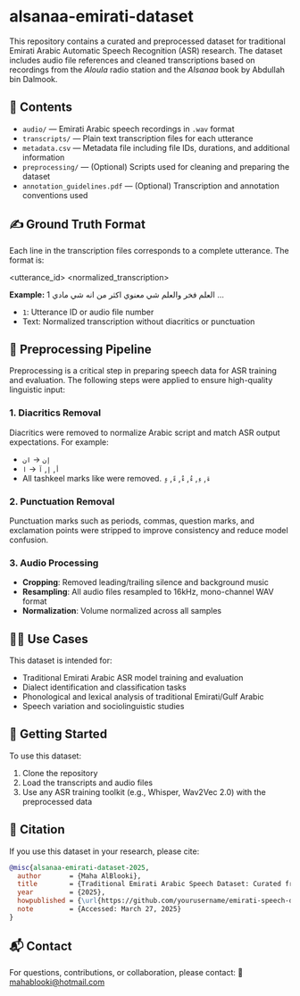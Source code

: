 # alsanaa-emirati-dataset

This repository contains a curated and preprocessed dataset for traditional Emirati Arabic Automatic Speech Recognition (ASR) research. The dataset includes audio file references and cleaned transcriptions based on recordings from the _Aloula_ radio station and the *Alsanaa* book by Abdullah bin Dalmook.


## 📁 Contents

- `audio/` — Emirati Arabic speech recordings in `.wav` format
- `transcripts/` — Plain text transcription files for each utterance
- `metadata.csv` — Metadata file including file IDs, durations, and additional information
- `preprocessing/` — (Optional) Scripts used for cleaning and preparing the dataset
- `annotation_guidelines.pdf` — (Optional) Transcription and annotation conventions used


## ✍️ Ground Truth Format

Each line in the transcription files corresponds to a complete utterance. The format is:

<utterance_id> <normalized_transcription>

**Example:**
1 العلم فخر والعلم شي معنوي اكثر من انه شي مادي ...

- `1`: Utterance ID or audio file number
- Text: Normalized transcription without diacritics or punctuation


## 🔧 Preprocessing Pipeline

Preprocessing is a critical step in preparing speech data for ASR training and evaluation. The following steps were applied to ensure high-quality linguistic input:

### 1. Diacritics Removal
Diacritics were removed to normalize Arabic script and match ASR output expectations. For example:
- `إن` → `ان`
- `أ`, `إ`, `آ` → `ا`
- All tashkeel marks like were removed.
  `ءَ`, `ءِ`, `ءُ`, `ءٌ`, `ءً`, `ءٍ`

### 2. Punctuation Removal
Punctuation marks such as periods, commas, question marks, and exclamation points were stripped to improve consistency and reduce model confusion.

### 3. Audio Processing
- **Cropping**: Removed leading/trailing silence and background music
- **Resampling**: All audio files resampled to 16kHz, mono-channel WAV format
- **Normalization**: Volume normalized across all samples


## 🧑‍💻 Use Cases

This dataset is intended for:
- Traditional Emirati Arabic ASR model training and evaluation
- Dialect identification and classification tasks
- Phonological and lexical analysis of traditional Emirati/Gulf Arabic
- Speech variation and sociolinguistic studies


## 🚀 Getting Started

To use this dataset:
1. Clone the repository
2. Load the transcripts and audio files
3. Use any ASR training toolkit (e.g., Whisper, Wav2Vec 2.0) with the preprocessed data


## 📜 Citation

If you use this dataset in your research, please cite:

```bibtex
@misc{alsanaa-emirati-dataset-2025,
  author       = {Maha AlBlooki},
  title        = {Traditional Emirati Arabic Speech Dataset: Curated from Aloula Radio and the Alsanaa Book},
  year         = {2025},
  howpublished = {\url{https://github.com/yourusername/emirati-speech-dataset}},
  note         = {Accessed: March 27, 2025}
}
```

## 📬 Contact
For questions, contributions, or collaboration, please contact:
📧 mahablooki@hotmail.com



